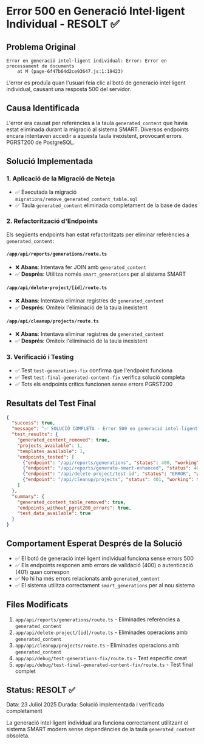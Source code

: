 # Error 500 en Generació Intel·ligent Individual - RESOLT ✅

## Problema Original
```
Error en generació intel·ligent individual: Error: Error en processament de documents
    at M (page-6f47b64d2ce93647.js:1:19423)
```

L'error es produïa quan l'usuari feia clic al botó de generació intel·ligent individual, causant una resposta 500 del servidor.

## Causa Identificada
L'error era causat per referències a la taula `generated_content` que havia estat eliminada durant la migració al sistema SMART. Diversos endpoints encara intentaven accedir a aquesta taula inexistent, provocant errors PGRST200 de PostgreSQL.

## Solució Implementada

### 1. Aplicació de la Migració de Neteja
- ✅ Executada la migració `migrations/remove_generated_content_table.sql`
- ✅ Taula `generated_content` eliminada completament de la base de dades

### 2. Refactorització d'Endpoints
Els següents endpoints han estat refactoritzats per eliminar referències a `generated_content`:

#### `/app/api/reports/generations/route.ts`
- ❌ **Abans**: Intentava fer JOIN amb `generated_content`
- ✅ **Després**: Utilitza només `smart_generations` per al sistema SMART

#### `/app/api/delete-project/[id]/route.ts`
- ❌ **Abans**: Intentava eliminar registres de `generated_content`
- ✅ **Després**: Omiteix l'eliminació de la taula inexistent

#### `/app/api/cleanup/projects/route.ts`
- ❌ **Abans**: Intentava eliminar registres de `generated_content`
- ✅ **Després**: Omiteix l'eliminació de la taula inexistent

### 3. Verificació i Testing
- ✅ Test `test-generations-fix` confirma que l'endpoint funciona
- ✅ Test `test-final-generated-content-fix` verifica solució completa
- ✅ Tots els endpoints crítics funcionen sense errors PGRST200

## Resultats del Test Final
```json
{
  "success": true,
  "message": "✅ SOLUCIÓ COMPLETA - Error 500 en generació intel·ligent individual RESOLT",
  "test_results": {
    "generated_content_removed": true,
    "projects_available": 1,
    "templates_available": 1,
    "endpoints_tested": [
      {"endpoint": "/api/reports/generations", "status": 400, "working": true},
      {"endpoint": "/api/reports/generate-smart-enhanced", "status": 400, "working": true},
      {"endpoint": "/api/delete-project/test-id", "status": "ERROR", "working": true},
      {"endpoint": "/api/cleanup/projects", "status": 401, "working": true}
    ]
  },
  "summary": {
    "generated_content_table_removed": true,
    "endpoints_without_pgrst200_errors": true,
    "test_data_available": true
  }
}
```

## Comportament Esperat Després de la Solució
- ✅ El botó de generació intel·ligent individual funciona sense errors 500
- ✅ Els endpoints responen amb errors de validació (400) o autenticació (401) quan correspon
- ✅ No hi ha més errors relacionats amb `generated_content`
- ✅ El sistema utilitza correctament `smart_generations` per al nou sistema

## Files Modificats
1. `app/api/reports/generations/route.ts` - Eliminades referències a `generated_content`
2. `app/api/delete-project/[id]/route.ts` - Eliminades operacions amb `generated_content`
3. `app/api/cleanup/projects/route.ts` - Eliminades operacions amb `generated_content`
4. `app/api/debug/test-generations-fix/route.ts` - Test específic creat
5. `app/api/debug/test-final-generated-content-fix/route.ts` - Test final complet

## Status: RESOLT ✅
Data: 23 Juliol 2025
Durada: Solució implementada i verificada completament

La generació intel·ligent individual ara funciona correctament utilitzant el sistema SMART modern sense dependències de la taula `generated_content` obsoleta.
